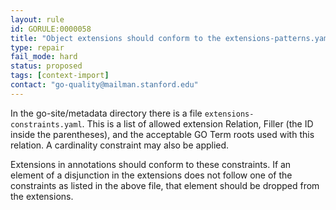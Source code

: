 ```yaml
---
layout: rule
id: GORULE:0000058
title: "Object extensions should conform to the extensions-patterns.yaml file in metadata"
type: repair
fail_mode: hard
status: proposed
tags: [context-import]
contact: "go-quality@mailman.stanford.edu"
---
```

In the go-site/metadata directory there is a file `extensions-constraints.yaml`. This is
a list of allowed extension Relation, Filler (the ID inside the parentheses), and
the acceptable GO Term roots used with this relation. A cardinality constraint may also be
applied.

Extensions in annotations should conform to these constraints. If an element of a
disjunction in the extensions does not follow one of the constraints as listed in
the above file, that element should be dropped from the extensions.
